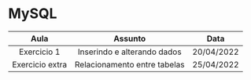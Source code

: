# MySQL

Aula | Assunto | Data
:---: | :---: | :---:
Exercicio 1| Inserindo e alterando dados | 20/04/2022
Exercicio extra|Relacionamento entre tabelas| 25/04/2022
